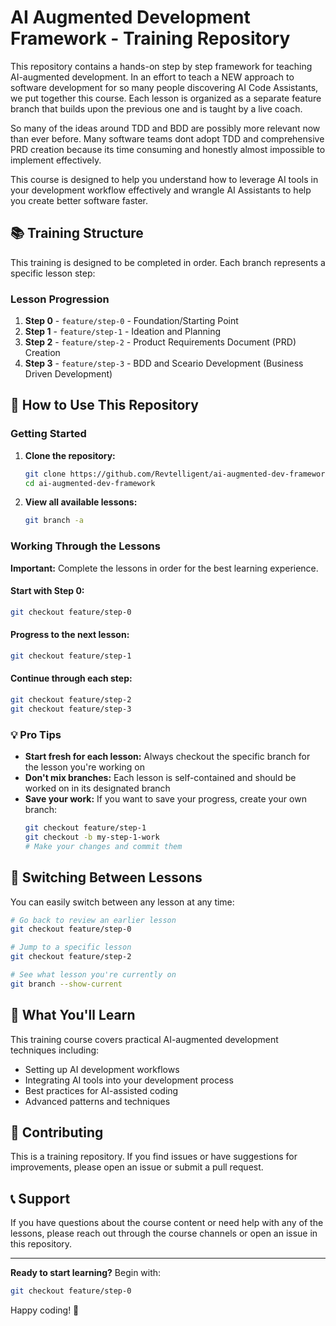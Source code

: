 # AI Augmented Development Framework - Training Repository

This repository contains a hands-on step by step framework for teaching AI-augmented development. In an effort to teach a NEW approach to software development for so many people discovering AI Code Assistants, we put together this course. Each lesson is organized as a separate feature branch that builds upon the previous one and is taught by a live coach.

So many of the ideas around TDD and BDD are possibly more relevant now than ever before. Many software teams dont adopt TDD and comprehensive PRD creation because its time consuming and honestly almost impossible to implement effectively.

This course is designed to help you understand how to leverage AI tools in your development workflow effectively and wrangle AI Assistants to help you create better software faster.

## 📚 Training Structure

This training is designed to be completed in order. Each branch represents a specific lesson step:

### Lesson Progression

1. **Step 0** - `feature/step-0` - Foundation/Starting Point
2. **Step 1** - `feature/step-1` - Ideation and Planning
3. **Step 2** - `feature/step-2` - Product Requirements Document (PRD) Creation
4. **Step 3** - `feature/step-3` - BDD and Sceario Development (Business Driven Development)

## 🚀 How to Use This Repository

### Getting Started

1. **Clone the repository:**

   ```bash
   git clone https://github.com/Revtelligent/ai-augmented-dev-framework.git
   cd ai-augmented-dev-framework
   ```

2. **View all available lessons:**
   ```bash
   git branch -a
   ```

### Working Through the Lessons

**Important:** Complete the lessons in order for the best learning experience.

#### Start with Step 0:

```bash
git checkout feature/step-0
```

#### Progress to the next lesson:

```bash
git checkout feature/step-1
```

#### Continue through each step:

```bash
git checkout feature/step-2
git checkout feature/step-3
```

### 💡 Pro Tips

- **Start fresh for each lesson:** Always checkout the specific branch for the lesson you're working on
- **Don't mix branches:** Each lesson is self-contained and should be worked on in its designated branch
- **Save your work:** If you want to save your progress, create your own branch:
  ```bash
  git checkout feature/step-1
  git checkout -b my-step-1-work
  # Make your changes and commit them
  ```

## 🔄 Switching Between Lessons

You can easily switch between any lesson at any time:

```bash
# Go back to review an earlier lesson
git checkout feature/step-0

# Jump to a specific lesson
git checkout feature/step-2

# See what lesson you're currently on
git branch --show-current
```

## 📖 What You'll Learn

This training course covers practical AI-augmented development techniques including:

- Setting up AI development workflows
- Integrating AI tools into your development process
- Best practices for AI-assisted coding
- Advanced patterns and techniques

## 🤝 Contributing

This is a training repository. If you find issues or have suggestions for improvements, please open an issue or submit a pull request.

## 📞 Support

If you have questions about the course content or need help with any of the lessons, please reach out through the course channels or open an issue in this repository.

---

**Ready to start learning?** Begin with:

```bash
git checkout feature/step-0
```

Happy coding! 🚀
